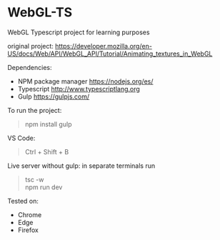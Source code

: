 # WebGL-TS
WebGL Typescript project for learning purposes

original project:
    https://developer.mozilla.org/en-US/docs/Web/API/WebGL_API/Tutorial/Animating_textures_in_WebGL

Dependencies:
* NPM package manager https://nodejs.org/es/
* Typescript http://www.typescriptlang.org
* Gulp https://gulpjs.com/

To run the project:
> npm install
> gulp

VS Code:
> Ctrl + Shift + B

Live server without gulp:
in separate terminals run
> tsc -w <br>
> npm run dev
 
Tested on:
* Chrome
* Edge
* Firefox